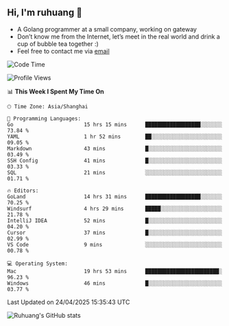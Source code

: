 ## Hi, I'm ruhuang 👋

- A Golang programmer at a small company, working on gateway
- Don’t know me from the Internet, let’s meet in the real world and drink a cup of bubble tea together :)
- Feel free to contact me via [email](mailto:ruhuang2001@gmail.com)
<!--START_SECTION:waka-->
![Code Time](http://img.shields.io/badge/Code%20Time-472%20hrs%205%20mins-blue)

![Profile Views](http://img.shields.io/badge/Profile%20Views-4-blue)

📊 **This Week I Spent My Time On** 

```text
🕑︎ Time Zone: Asia/Shanghai

💬 Programming Languages: 
Go                       15 hrs 15 mins      ██████████████████░░░░░░░   73.84 % 
YAML                     1 hr 52 mins        ██░░░░░░░░░░░░░░░░░░░░░░░   09.05 % 
Markdown                 43 mins             █░░░░░░░░░░░░░░░░░░░░░░░░   03.49 % 
SSH Config               41 mins             █░░░░░░░░░░░░░░░░░░░░░░░░   03.33 % 
SQL                      21 mins             ░░░░░░░░░░░░░░░░░░░░░░░░░   01.71 % 

🔥 Editors: 
GoLand                   14 hrs 31 mins      ██████████████████░░░░░░░   70.25 % 
Windsurf                 4 hrs 29 mins       █████░░░░░░░░░░░░░░░░░░░░   21.78 % 
IntelliJ IDEA            52 mins             █░░░░░░░░░░░░░░░░░░░░░░░░   04.20 % 
Cursor                   37 mins             █░░░░░░░░░░░░░░░░░░░░░░░░   02.99 % 
VS Code                  9 mins              ░░░░░░░░░░░░░░░░░░░░░░░░░   00.78 % 

💻 Operating System: 
Mac                      19 hrs 53 mins      ████████████████████████░   96.23 % 
Windows                  46 mins             █░░░░░░░░░░░░░░░░░░░░░░░░   03.77 % 
```


 Last Updated on 24/04/2025 15:35:43 UTC
<!--END_SECTION:waka-->

![Ruhuang's GitHub stats](https://github-readme-stats.vercel.app/api?username=ruhuang2001&count_private=true&hide_title=true&show_icons=true&theme=vue)

